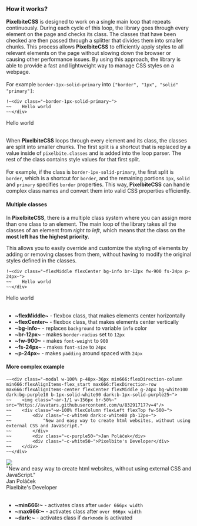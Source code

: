 ### How it works?
**PixelbiteCSS** is designed to work on a single main loop that repeats continuously. During each cycle of this loop, the library goes through every element on the page and checks its class. The classes that have been checked are then passed through a splitter that divides them into smaller chunks. This process allows __PixelbiteCSS__ to efficiently apply styles to all relevant elements on the page without slowing down the browser or causing other performance issues. By using this approach, the library is able to provide a fast and lightweight way to manage CSS styles on a webpage.<br>
<br>
For example `border-1px-solid-primary` into `["border", "1px", "solid" "primary"]`:

```
!~<div class="~border-1px-solid-primary~">
~~    Hello world
~~</div>
```

<div class="border-1px-solid-primary">
    Hello world
</div>
<br>

When **PixelbiteCSS** loops through every element and its class, the classes are split into smaller chunks. The first split is a shortcut that is replaced by a value inside of `pixelbite.classes` and is added into the loop parser. The rest of the class contains style values for that first split.<br>
<br>
For example, if the class is `border-1px-solid-primary`, the first split is `border`, which is a shortcut for `border`, and the remaining portions `1px`, `solid` and `primary` specifies `border` properties. This way, **PixelbiteCSS** can handle complex class names and convert them into valid CSS properties efficiently.

#### Multiple classes
In **PixelbiteCSS**, there is a multiple class system where you can assign more than one class to an element. The main loop of the library takes all the classes of an element from _right to left_, which means that the class on the __most left has the highest priority__.

This allows you to easily override and customize the styling of elements by adding or removing classes from them, without having to modify the original styles defined in the classes.

```
!~<div class="~flexMiddle flexCenter bg-info br-12px fw-900 fs-24px p-24px~">
~~    Hello world
~~</div>
```

<div class="flexMiddle flexCenter bg-info br-12px fw-900 fs-24px p-24px">Hello world</div>
<br>

- **~flexMiddle~** - flexbox class, that makes elements center horizontally
- **~flexCenter~** - flexbox class, that makes elements center vertically
- **~bg-info~** - replaces `background` to variable `info` color
- **~br-12px~** - makes `border-radius` set to `12px`
- **~fw-900~** - makes `font-weight` to `900`
- **~fs-24px~** - makes `font-size` to `24px`
- **~p-24px~** - makes `padding` around spaced with `24px`

#### More complex example
```
~~<div class="~modal w-100% p-48px-36px min666:flexDirection-column min666:flexAlignItems-flex_start max666:flexDirection-row max666:flexAlignItems-center flexCenter flexMiddle g-24px bg-white100 dark:bg-purple10 b-1px-solid-white90 dark:b-1px-solid-purple25~">
~~    <img class="~ar-1/1 w-156px br-50%~" src="https://avatars.githubusercontent.com/u/83291717?v=4"/>
~~    <div class="~w-100% flexColumn flexLeft flexTop fw-500~">
~~        <div class="~c-white0 dark:c-white80 pb-12px~">
~~            "New and easy way to create html websites, without using external CSS and JavaScript."
~~        </div>
~~        <div class="~c-purple50~">Jan Poláček</div>
~~        <div class="~c-white50~">Pixelbite's Developer</div>
~~    </div>
~~</div>
```

<div class="w-100%">
    <div class="modal w-100% p-48px-36px min666:flexDirection-column min666:flexAlignItems-flex_start max666:flexDirection-row max666:flexAlignItems-center flexCenter flexMiddle g-24px bg-white100 dark:bg-purple10 b-1px-solid-white90 dark:b-1px-solid-purple25">
        <img class="ar-1/1 w-156px br-50%" src="https://avatars.githubusercontent.com/u/83291717?v=4"/>
        <div class="w-100% flexColumn flexLeft flexTop fw-500">
            <div class="c-white0 dark:c-white80 pb-12px">
                "New and easy way to create html websites, without using external CSS and JavaScript."
            </div>
            <div class="c-purple50">Jan Poláček</div>
            <div class="c-white50">Pixelbite's Developer</div>
        </div>
    </div>
</div>
<br>

- **~min666:~** - activates class after `under 666px width`
- **~max666:~** - activates class after `over 666px width`
- **~dark:~** - activates class if `darkmode` is activated
